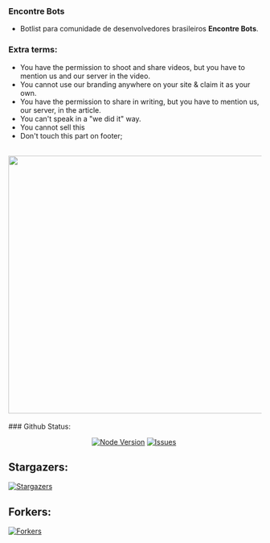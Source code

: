 ### Encontre Bots
- Botlist para comunidade de desenvolvedores brasileiros **Encontre Bots**.
### Extra terms:
- You have the permission to shoot and share videos, but you have to mention us and our server in the video.
- You cannot use our branding anywhere on your site & claim it as your own.
- You have the permission to share in writing, but you have to mention us, our server, in the article.
- You can't speak in a "we did it" way.
- You cannot sell this
- Don't touch this part on footer;
<br>
<img width="512" src="/assets/bdd_footer.png"><br><br>
### Github Status:
<p align="center">
<a href="https://nodejs.org/en/download/"><img src="https://img.shields.io/badge/Node.JS-43853D.svg?style=for-the-badge&amp;logo=node.js&amp;logoColor=white" alt="Node Version"></a> <a href="https://github.com/botsddiscord/botsdediscord/issues"><img src="https://img.shields.io/github/issues/botsddiscord/botsdediscord?style=for-the-badge&amp;color=green" alt="Issues"></a> <a href="https://github.com/botsddiscord/botsdediscord/pulls"><img src="https://img.shields.io/github/issues-pr/botsddiscord/botsdediscord?style=for-the-badge&amp;color=green" alt=""></a>
<h2 id="-stargazers-">Stargazers:</h2>
<p><a href="https://github.com/botsddiscord/botsdediscord/stargazers"><img src="https://reporoster.com/stars/botsddiscord/botsdediscord" alt="Stargazers"></a></p>
<h2 id="-forkers-">Forkers:</h2>
<p><a href="https://github.com/botsddiscord/botsdediscord/network/members"><img src="https://reporoster.com/forks/botsddiscord/botsdediscord" alt="Forkers"></a></p>
</p>